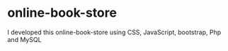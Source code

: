 # online-book-store
I developed this online-book-store using CSS, JavaScript, bootstrap, Php and MySQL
